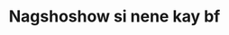 ---
layout: post
title: Nagshoshow si nene kay bf
duration: '01:19'
view: 151
rate: 2
video: 'https://flashservice.xvideos.com/embedframe/13773685'
category: 
 - pinay
 - pov
 - masterbate
tags: 
 - pinay-sex
 - nagparaos
 - nene
 - show
 - webcam
 - flawless
priority: 0.9
changefreq: daily
---